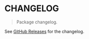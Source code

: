 # CHANGELOG

> Package changelog.

See [GitHub Releases](https://github.com/stdlib-js/stats-incr-rmse/releases) for the changelog.